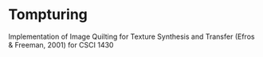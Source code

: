 # Tompturing

Implementation of Image Quilting for Texture Synthesis and Transfer (Efros & Freeman, 2001) for CSCI 1430
